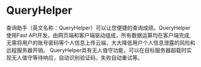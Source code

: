 # QueryHelper
查询助手（英文名称：QueryHelper）可以让您便捷的查询成绩。QueryHelper使用Fast API开发，由网页端和客户端驱动组成，所有数据运算均在客户端完成,无需将用户的账号密码等个人信息上传云端，大大降低用户个人信息泄露的风险和远程服务器开销。 QueryHelper具有无人值守功能，可以在目标服务器超载时实现无人值守等待响应，自动识别验证码，失败自动重试等。
